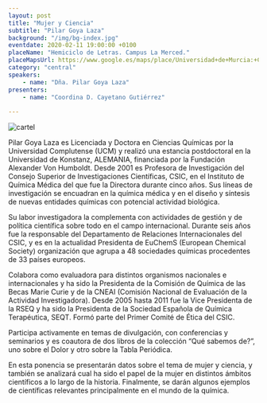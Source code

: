 ```yaml
---
layout: post
title: "Mujer y Ciencia"
subtitle: "Pilar Goya Laza"
background: "/img/bg-index.jpg"
eventdate: 2020-02-11 19:00:00 +0100
placeName: "Hemiciclo de Letras. Campus La Merced."
placeMapsUrl: https://www.google.es/maps/place/Universidad+de+Murcia:+Campus+de+la+Merced/@37.9879088,-1.1281121,17z/data=!3m1!4b1!4m5!3m4!1s0xd6382053e745fa7:0x6673834210068e48!8m2!3d37.9879046!4d-1.1259234
category: "central"
speakers:
    - name: "Dña. Pilar Goya Laza"
presenters:
    - name: "Coordina D. Cayetano Gutiérrez"
   
---
```

 
![cartel](/img/posts/pilargoya.JPG)   

Pilar Goya Laza es Licenciada y Doctora  en Ciencias Químicas por la Universidad Complutense (UCM) y realizó una estancia postdoctoral en la Universidad de Konstanz, ALEMANIA, financiada por la Fundación Alexander Von Humboldt. Desde 2001 es  Profesora de Investigación del Consejo Superior de Investigaciones Científicas, CSIC, en el Instituto de Química Médica del que fue la Directora durante cinco  años. Sus líneas de investigación se encuadran en la química médica  y en el diseño y síntesis de nuevas entidades químicas con potencial actividad biológica.

Su labor investigadora la complementa  con actividades de gestión y de política científica sobre todo en el campo internacional. Durante seis años fue la responsable del Departamento de Relaciones Internacionales del CSIC, y es en la actualidad Presidenta de EuChemS (European Chemical Society) organización que agrupa a 48 sociedades químicas procedentes de 33 países europeos. 

Colabora  como evaluadora para  distintos organismos  nacionales e internacionales y ha  sido la Presidenta de  la Comisión de Química de las Becas Marie Curie y de la CNEAI (Comisión Nacional de Evaluación de la  Actividad Investigadora). Desde 2005   hasta 2011 fue la Vice Presidenta de la RSEQ y  ha sido la Presidenta de la Sociedad Española de Química Terapéutica, SEQT. Formó parte del  Primer Comité de Ética del CSIC. 

Participa activamente en temas de divulgación, con conferencias y seminarios y es coautora de dos   libros de la colección  “Qué sabemos de?”, uno sobre el Dolor y otro sobre la Tabla Periódica. 

En esta ponencia se presentarán datos sobre  el tema de mujer y ciencia,  y también se analizará cual ha sido el papel de la mujer en distintos ámbitos científicos  a lo largo de la historia.
Finalmente, se darán algunos ejemplos de científicas  relevantes principalmente  en el mundo de la química.

